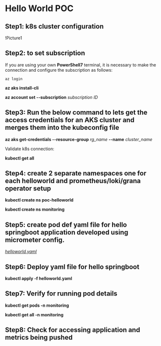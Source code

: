 # Hello World POC

## Step1: k8s cluster configuration

!Picture1

## Step2: to set subscription

If you are using your own **PowerShell7** terminal, it is necessary to make the connection and configure the subscription as follows:

`az login`

**az aks install-cli**

**az account set --subscription** _subscription ID_

## Step3: Run the below command to lets get the access credentials for an AKS cluster and merges them into the kubeconfig file

**az aks get-credentials --resource-group** _rg_name_ **--name** _cluster_name_

Validate k8s connection:

**kubectl get all**

## Step4: create 2 separate namespaces one for each helloworld and prometheus/loki/grana operator setup

**kubectl create ns poc-helloworld**

**kubectl create ns monitoring**

## Step5: create pod def yaml file for hello springboot application developed using micrometer config.

_[helloworld.yaml](https://github.com/juan-llamas/SLBObservability/blob/main/helloworld.yaml "helloworld.yaml")_

## Step6: Deploy yaml file for hello springboot

**kubectl apply -f helloworld.yaml**

## Step7: Verify for running pod details

**kubectl get pods -n monitoring**

**kubectl get all -n monitoring**

## Step8: Check for accessing application and metrics being pushed

